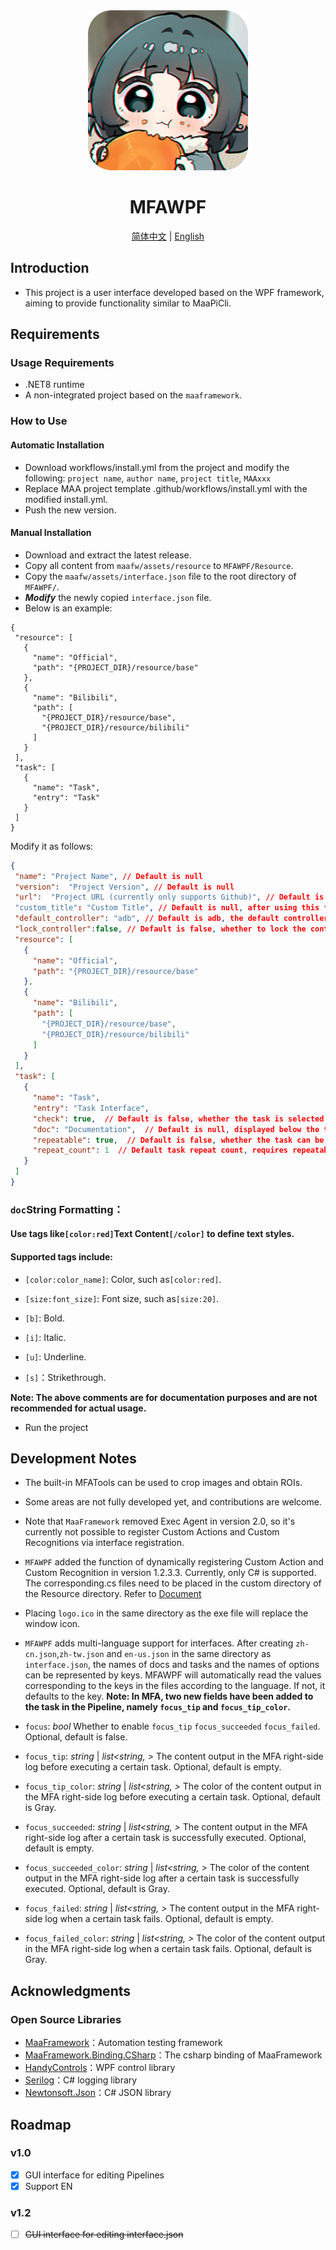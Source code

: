 <div align="center">
<img alt="LOGO" src="https://github.com/SweetSmellFox/MFAWPF/blob/master/logo.png" width="256" height="256" />

# MFAWPF
[简体中文](./README.md) | [English](./README_en.md)

</div>

## Introduction

- This project is a user interface developed based on the WPF framework, aiming to provide functionality similar to MaaPiCli.

## Requirements

### Usage Requirements

- .NET8 runtime
- A non-integrated project based on the `maaframework`.

### How to Use

#### Automatic Installation

- Download workflows/install.yml from the project and modify the following:
  ```project name```, ```author name```, ```project title```, ```MAAxxx```
- Replace MAA project template .github/workflows/install.yml with the modified install.yml.
- Push the new version.

#### Manual Installation

- Download and extract the latest release.
- Copy all content from `maafw/assets/resource` to `MFAWPF/Resource`.
- Copy the `maafw/assets/interface.json` file to the root directory of `MFAWPF/`.
- ***Modify*** the newly copied `interface.json` file.
- Below is an example:

 ```
{
  "resource": [
    {
      "name": "Official",
      "path": "{PROJECT_DIR}/resource/base"
    },
    {
      "name": "Bilibili",
      "path": [
        "{PROJECT_DIR}/resource/base",
        "{PROJECT_DIR}/resource/bilibili"
      ]
    }
  ],
  "task": [
    {
      "name": "Task",
      "entry": "Task"
    }
  ]
}
 ```
Modify it as follows:
 ```json
{
  "name": "Project Name", // Default is null
  "version":  "Project Version", // Default is null
  "url":  "Project URL (currently only supports Github)", // Default is null, for example, https://github.com/{GithubAccount}/{GithubRepo}
  "custom_title": "Custom Title", // Default is null, after using this field, the title bar will only show custom_title and version
  "default_controller": "adb", // Default is adb, the default controller after startup, options include adb or win32
  "lock_controller":false, // Default is false, whether to lock the controller; when enabled, users cannot switch between adb and win32
  "resource": [
    {
      "name": "Official",
      "path": "{PROJECT_DIR}/resource/base"
    },
    {
      "name": "Bilibili",
      "path": [
        "{PROJECT_DIR}/resource/base",
        "{PROJECT_DIR}/resource/bilibili"
      ]
    }
  ],
  "task": [
    {
      "name": "Task",
      "entry": "Task Interface",
      "check": true,  // Default is false, whether the task is selected by default
      "doc": "Documentation",  // Default is null, displayed below the task setting options, supports rich text format (details below)
      "repeatable": true,  // Default is false, whether the task can be repeated
      "repeat_count": 1  // Default task repeat count, requires repeatable to be true
    }
  ]
}
 ```
### `doc`String Formatting：

#### Use tags like`[color:red]`Text Content`[/color]` to define text styles.

#### Supported tags include:

- `[color:color_name]`: Color, such as`[color:red]`.

- `[size:font_size]`: Font size, such as`[size:20]`.

- `[b]`: Bold.

- `[i]`: Italic.

- `[u]`: Underline.

- `[s]`：Strikethrough.

**Note: The above comments are for documentation purposes and are not recommended for actual usage.**

- Run the project

## Development Notes

- The built-in MFATools can be used to crop images and obtain ROIs.
- Some areas are not fully developed yet, and contributions are welcome.
- Note that `MaaFramework`  removed Exec Agent in version 2.0, so it's currently not possible to register Custom Actions and Custom Recognitions via interface registration.
- `MFAWPF` added the function of dynamically registering Custom Action and Custom Recognition in version 1.2.3.3. Currently, only C# is supported. The corresponding.cs files need to be placed in the custom directory of the Resource directory. Refer to [Document](./docs/en_us/CustomRecognition_Action.md)
- Placing `logo.ico` in the same directory as the exe file will replace the window icon.
- `MFAWPF` adds multi-language support for interfaces. After creating `zh-cn.json`,`zh-tw.json` and `en-us.json` in the same directory as `interface.json`, the names of docs and tasks and the names of options can be represented by keys. MFAWPF will automatically read the values corresponding to the keys in the files according to the language. If not, it defaults to the key.
**Note: In MFA, two new fields have been added to the task in the Pipeline, namely `focus_tip` and `focus_tip_color`.**

- `focus`: *bool*
  Whether to enable `focus_tip` `focus_succeeded` `focus_failed`. Optional, default is false.
- `focus_tip`: *string* | *list<string, >*
  The content output in the MFA right-side log before executing a certain task. Optional, default is empty.
- `focus_tip_color`: *string* | *list<string, >*
  The color of the content output in the MFA right-side log before executing a certain task. Optional, default is Gray.
- `focus_succeeded`: *string* | *list<string, >*
  The content output in the MFA right-side log after a certain task is successfully executed. Optional, default is empty.
- `focus_succeeded_color`: *string* | *list<string, >*
  The color of the content output in the MFA right-side log after a certain task is successfully executed. Optional, default is Gray.
- `focus_failed`: *string* | *list<string, >*
  The content output in the MFA right-side log when a certain task fails. Optional, default is empty.
- `focus_failed_color`: *string* | *list<string, >*
  The color of the content output in the MFA right-side log when a certain task fails. Optional, default is Gray.

## Acknowledgments

### Open Source Libraries

- [MaaFramework](https://github.com/MaaAssistantArknights/MaaFramework)：Automation testing framework
- [MaaFramework.Binding.CSharp](https://github.com/MaaXYZ/MaaFramework.Binding.CSharp)：The csharp binding of MaaFramework
- [HandyControls](https://github.com/ghost1372/HandyControls)：WPF control library
- [Serilog](https://github.com/serilog/serilog)：C# logging library
- [Newtonsoft.Json](https://github.com/CommunityToolkit/dotnet)：C# JSON library

## Roadmap

### v1.0

- [x] GUI interface for editing Pipelines
- [x] Support EN

### v1.2

- [ ] <strike>GUI interface for editing interface.json</strike>

